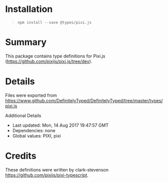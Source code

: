# Installation
> `npm install --save @types/pixi.js`

# Summary
This package contains type definitions for Pixi.js (https://github.com/pixijs/pixi.js/tree/dev).

# Details
Files were exported from https://www.github.com/DefinitelyTyped/DefinitelyTyped/tree/master/types/pixi.js

Additional Details
 * Last updated: Mon, 14 Aug 2017 19:47:57 GMT
 * Dependencies: none
 * Global values: PIXI, pixi

# Credits
These definitions were written by clark-stevenson <https://github.com/pixijs/pixi-typescript>.
